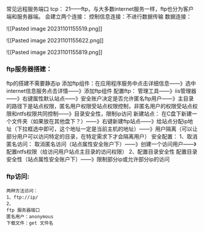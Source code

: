 常见远程服务端口
tcp：
	21——ftp，与大多数internet服务一样，ftp也分为客户端和服务器端。
	会建立两个连接：
		控制信息连接：不进行数据传输
		数据连接：
		
![[Pasted image 20231101155519.png]]

![[Pasted image 20231101155622.png]]

![[Pasted image 20231101155819.png]]

### ftp服务器搭建：
ftp的搭建不需要静态ip
添加ftp组件：在应用程序服务中点击详细信息——》选中internet信息服务点击详情——》添加ftp组件
配置ftp：
管理工具——》iis管理器——》右键属性默认站点——》安全账户决定是否允许匿名ftp用户——》主目录的路径下是站点权限，匿名用户权限受站点权限控制，非匿名用户的权限受站点权限和ntfs权限共同控制——》目录安全性，限制ip访问
新建站点：
在C盘下新建一个文件夹（如果放在其他盘下？）——》右键新建ftp站点——》给站点分配ip地址（下拉框选中即可，这个地址一定是当前主机的地址）——》用户隔离（可以让部分用户可以访问特定的目录，在特定需求下才会隔离用户）
安全配置：
1、取消匿名访问：
取消匿名访问（站点属性安全账户下）——》创建一个访问用户——》配置ntfs权限（给访问用户站点主目录的访问权限）
2、配置目录安全性
配置目录安全性（站点属性安全账户下）——》限制部分ip或允许部分ip的访问

### ftp访问:
	两种方法访问：
	1、ftp://ip/
	2、
	ftp 服务器端口
	匿名用户：anonymous
	下载文件：get 文件名
